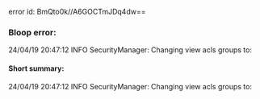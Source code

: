 error id: BmQto0k//A6GOCTmJDq4dw==
### Bloop error:

24/04/19 20:47:12 INFO SecurityManager: Changing view acls groups to:
#### Short summary: 

24/04/19 20:47:12 INFO SecurityManager: Changing view acls groups to: